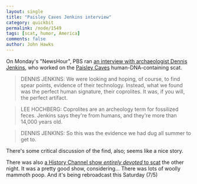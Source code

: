 ```yaml
---
layout: single 
title: "Paisley Caves Jenkins interview" 
category: quickbit
permalink: /node/1549
tags: [scat, humor, America] 
comments: false 
author: John Hawks 
---
```


On Monday's "NewsHour", PBS ran <a href="http://www.pbs.org/newshour/bb/science/jan-june08/firstamerican_06-30.html">an interview with archaeologist Dennis Jenkins</a>, who worked on the <a href="http://dx.doi.org/10.1126/science.1154116">Paisley Caves</a> human-DNA-containing scat. 

<blockquote>DENNIS JENKINS: We were looking and hoping, of course, to find spear points, evidence of their technology. Instead, what we found was the perfect human signature, their coprolites. It was, if you will, the perfect artifact.</blockquote>

<blockquote>LEE HOCHBERG: Coprolites are an archeology term for fossilized feces. Jenkins says they're from humans, and they're more than 14,000 years old.</blockquote>

<blockquote>DENNIS JENKINS: So this was the evidence we had dug all summer to get to.</blockquote>

There's some critical discussion of the find, also; seems like a nice story. 


There was also <a href="http://www.history.com/shows.do?action=detail&episodeId=303114">a History Channel show <i>entirely devoted</i> to scat</a> the other night. It was a pretty good show, considering... There was lots of woolly mammoth poop. And it's being rebroadcast this Saturday (7/5)

